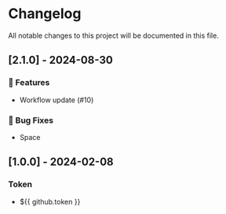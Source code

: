 # Changelog

All notable changes to this project will be documented in this file.

## [2.1.0] - 2024-08-30

### 🚀 Features

- Workflow update (#10)

### 🐛 Bug Fixes

- Space

## [1.0.0] - 2024-02-08

### Token

- ${{ github.token }}

<!-- generated by git-cliff -->
